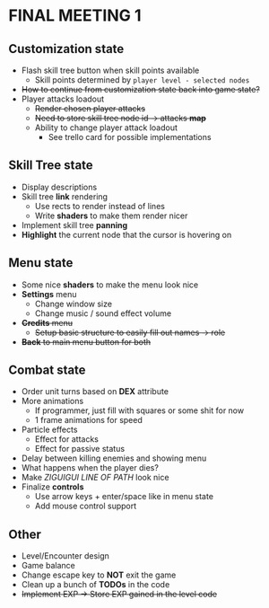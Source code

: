 # FINAL MEETING 1

## Customization state

- Flash skill tree button when skill points available
  - Skill points determined by `player level - selected nodes`
- ~~How to continue from customization state back into game state?~~
- Player attacks loadout
  - ~~Render chosen player attacks~~
  - ~~Need to store skill tree node id -> attacks **map**~~
  - Ability to change player attack loadout
    - See trello card for possible implementations

## Skill Tree state

- Display descriptions
- Skill tree **link** rendering
  - Use rects to render instead of lines
  - Write **shaders** to make them render nicer
- Implement skill tree **panning**
- **Highlight** the current node that the cursor is hovering on

## Menu state

- Some nice **shaders** to make the menu look nice
- **Settings** menu
  - Change window size
  - Change music / sound effect volume
- ~~**Credits** menu~~
  - ~~Setup basic structure to easily fill out names -> role~~
- ~~**Back** to main menu button for both~~

## Combat state

- Order unit turns based on **DEX** attribute
- More animations
  - If programmer, just fill with squares or some shit for now
  - 1 frame animations for speed
- Particle effects
  - Effect for attacks
  - Effect for passive status
- Delay between killing enemies and showing menu
- What happens when the player dies?
- Make *ZIGUIGUI LINE OF PATH* look nice
- Finalize **controls**
  - Use arrow keys + enter/space like in menu state
  - Add mouse control support

## Other

- Level/Encounter design
- Game balance
- Change escape key to **NOT** exit the game
- Clean up a bunch of **TODOs** in the code
- ~~Implement EXP -> Store EXP gained in the level code~~
